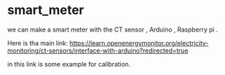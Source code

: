 # smart_meter
we can make a smart meter with the CT sensor , Arduino , Raspberry pi .

Here is tha main link:
 https://learn.openenergymonitor.org/electricity-monitoring/ct-sensors/interface-with-arduino?redirected=true

in this link is some example for calibration.